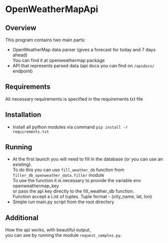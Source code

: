 # OpenWeatherMapApi
## Overview
This program contains two main parts:
- OpenWeatherMap data parser (gives a forecast for today and 7 days ahead)  
You can find it at openweathermap package
- API that represents parsed data (api docs you can find on `/apidocs/` endpoint)

## Requirements
All necessary requirements is specified in the requirements.txt file

## Installation
- Install all python modules via command `pip install -r requirements.txt`

## Running
- At the first launch you will need to fill in the database (or you can use an existing).  
To do this you can use `fill_weather_db` function from `filler_db_openweather_data.filler` module  
To use the function it is necessary to provide the variable env openweathermap_key  
or pass the api key directly to the fill_weather_db function.  
Function accept a List of tuples. Tuple format - (city_name, lat, lon)
- Simple run main.py script from the root directory

## Additional
How the api works, with beautiful output,  
you can see by running the module `request_samples.py`.
